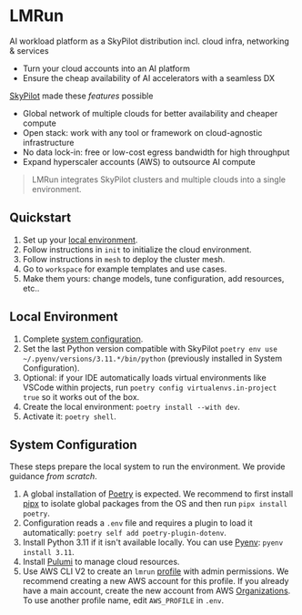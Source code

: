 # LMRun

AI workload platform as a SkyPilot distribution incl. cloud infra, networking & services
- Turn your cloud accounts into an AI platform
- Ensure the cheap availability of AI accelerators with a seamless DX

[SkyPilot](https://github.com/skypilot-org/skypilot) made these *features* possible
- Global network of multiple clouds for better availability and cheaper compute
- Open stack: work with any tool or framework on cloud-agnostic infrastructure
- No data lock-in: free or low-cost egress bandwidth for high throughput
- Expand hyperscaler accounts (AWS) to outsource AI compute

> LMRun integrates SkyPilot clusters and multiple clouds into a single environment.

## Quickstart
1. Set up your [local environment](#local-environment).
2. Follow instructions in `init` to initialize the cloud environment.
3. Follow instructions in `mesh` to deploy the cluster mesh.
4. Go to `workspace` for example templates and use cases. 
5. Make them yours: change models, tune configuration, add resources, etc..

## Local Environment
1. Complete [system configuration](#system-configuration).
2. Set the last Python version compatible with SkyPilot `poetry env use ~/.pyenv/versions/3.11.*/bin/python` (previously installed in System Configuration).
3. Optional: if your IDE automatically loads virtual environments like VSCode within projects, run `poetry config virtualenvs.in-project true` so it works out of the box.
4. Create the local environment: `poetry install --with dev`.
5. Activate it: `poetry shell`.

## System Configuration
These steps prepare the local system to run the environment. We provide guidance *from scratch*.
1. A global installation of [Poetry](https://python-poetry.org) is expected. We recommend to first install [pipx](https://pipx.pypa.io/stable/) to isolate global packages from the OS and then run `pipx install poetry`.
2. Configuration reads a `.env` file and requires a plugin to load it automatically: `poetry self add poetry-plugin-dotenv`.
3. Install Python 3.11 if it isn't available locally. You can use [Pyenv](https://github.com/pyenv/pyenv?tab=readme-ov-file#installation): `pyenv install 3.11`.
4. Install [Pulumi](https://www.pulumi.com/docs/install/) to manage cloud resources.
5. Use AWS CLI V2 to create an `lmrun` [profile](https://docs.aws.amazon.com/cli/latest/userguide/cli-configure-files.html#cli-configure-files-methods) with admin permissions. We recommend creating a new AWS account for this profile. If you already have a main account, create the new account from AWS [Organizations](https://docs.aws.amazon.com/organizations/latest/userguide/orgs_introduction.html). To use another profile name, edit `AWS_PROFILE` in `.env`.

